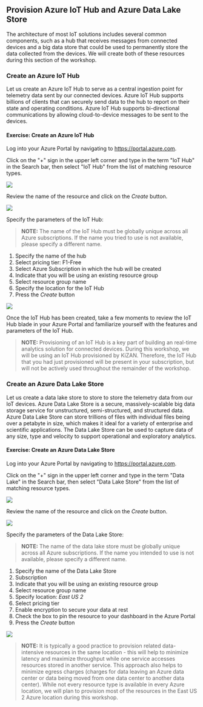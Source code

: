 ## Provision Azure IoT Hub and Azure Data Lake Store

The architecture of most IoT solutions includes several common components, such as a hub that receives messages from connected devices and a big data store that could be used to permanently store the data collected from the devices. We will create both of these resources during this section of the workshop.

### Create an Azure IoT Hub
Let us create an Azure IoT Hub to serve as a central ingestion point for telemetry data sent by our connected devices. Azure IoT Hub supports billions of clients that can securely send data to the hub to report on their state and operating conditions. Azure IoT Hub supports bi-directional communications by allowing cloud-to-device messages to be sent to the devices.

<h4 class="exercise-start">
    <b>Exercise</b>: Create an Azure IoT Hub
</h4>

Log into your Azure Portal by navigating to https://portal.azure.com.

Click on the "+" sign in the upper left corner and type in the term "IoT Hub" in the Search bar, then select "IoT Hub" from the list of matching resource types.

<img src="images/chapter3/IoT Hub/IoT Hub 1.png" class="img-medium" />

Review the name of the resource and click on the *Create* button.

<img src="images/chapter3/IoT Hub/IoT Hub 2.png" class="img-medium" />

Specify the parameters of the IoT Hub:

>**NOTE:** The name of the IoT Hub must be globally unique across all Azure subscriptions. If the name you tried to use is not available, please specify a different name.

1. Specify the name of the hub
2. Select pricing tier: F1-Free
3. Select Azure Subscription in which the hub will be created
4. Indicate that you will be using an existing resource group
5. Select resource group name
6. Specify the location for the IoT Hub
7. Press the *Create* button

<img src="images/chapter3/IoT Hub/IoT Hub 3.png" class="img-medium" />

Once the IoT Hub has been created, take a few moments to review the IoT Hub blade in your Azure Portal and familiarize yourself with the features and parameters of the IoT Hub.

> **NOTE:** Provisioning of an IoT Hub is a key part of building an real-time analytics solution for connected devices. During this workshop, we will be using an IoT Hub provisioned by KiZAN. Therefore, the IoT Hub that you had just provisioned will be present in your subscription, but will not be actively used throughout the remainder of the workshop.

<div class="exercise-end"></div>

### Create an Azure Data Lake Store
Let us create a data lake store to store to store the telemetry data from our IoT devices. Azure Data Lake Store is a secure, massively-scalable big data storage service for unstructured, semi-structured, and structured data. Azure Data Lake Store can store trillions of files with individual files being over a petabyte in size, which makes it ideal for a variety of enterprise and scientific applications. The Data Lake Store can be used to capture data of any size, type and velocity to support operational and exploratory analytics.

<h4 class="exercise-start">
    <b>Exercise</b>: Create an Azure Data Lake Store
</h4>

Log into your Azure Portal by navigating to https://portal.azure.com.

Click on the "+" sign in the upper left corner and type in the term "Data Lake" in the Search bar, then select "Data Lake Store" from the list of matching resource types.

<img src="images/chapter3/Data Lake Store/DataLakeStore 2.png" class="img-medium" />

Review the name of the resource and click on the *Create* button.

<img src="images/chapter3/Data Lake Store/DataLakeStore 3.png" class="img-medium" />

Specify the parameters of the Data Lake Store:

>**NOTE:** The name of the data lake store must be globally unique across all Azure subscriptions. If the name you intended to use is not available, please specify a different name.

1. Specify the name of the Data Lake Store
2. Subscription
3. Indicate that you will be using an existing resource group
4. Select resource group name
5. Specify location: *East US 2*
6. Select pricing tier
7. Enable encryption to secure your data at rest
8. Check the box to pin the resource to your dashboard in the Azure Portal
9. Press the *Create* button

<img src="images/chapter3/Data Lake Store/DataLakeStore 4.png" class="img-medium" />

>**NOTE:** It is typically a good practice to provision related data-intensive resources in the same location - this will help to minimize latency and maximize throughput while one service accesses resources stored in another service. This approach also helps to minimize egress charges (charges for data leaving an Azure data center or data being moved from one data center to another data center). While not every resource type is available in every Azure location, we will plan to provision most of the resources in the East US 2 Azure location during this workshop.

<div class="exercise-end"></div>

